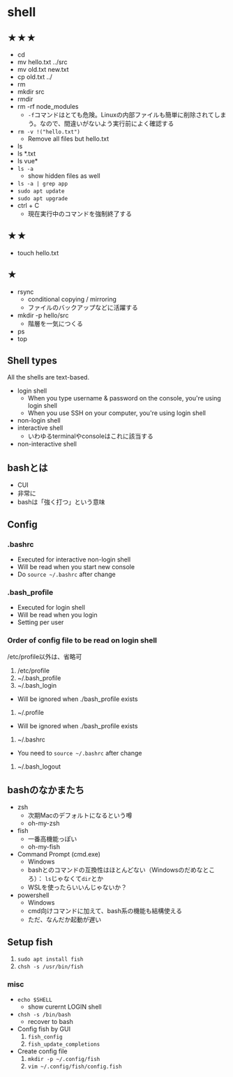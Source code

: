 # shell

## ★★★

- cd
- mv hello.txt ../src
- mv old.txt new.txt
- cp old.txt ../
- rm 
- mkdir src
- rmdir
- rm -rf node_modules
  - `-f`コマンドはとても危険。Linuxの内部ファイルも簡単に削除されてしまう。なので、間違いがないよう実行前によく確認する
- `rm -v !("hello.txt")`
  - Remove all files but hello.txt
- ls
- ls *.txt
- ls vue*
- `ls -a`
  - show hidden files as well
- `ls -a | grep app`
- `sudo apt update`
- `sudo apt upgrade`
- ctrl + C
  - 現在実行中のコマンドを強制終了する

## ★★
- touch hello.txt

## ★

- rsync
  - conditional copying / mirroring 
  - ファイルのバックアップなどに活躍する
- mkdir -p hello/src
  - 階層を一気につくる
- ps
- top





## Shell types

All the shells are text-based.

- login shell
  - When you type username & password on the console, you're using login shell
  - When you use SSH on your computer, you're using login shell
- non-login shell
- interactive shell
  - いわゆるterminalやconsoleはこれに該当する
- non-interactive shell


## bashとは

- CUI
- 非常に
- bashは「強く打つ」という意味

## Config

### .bashrc

- Executed for interactive non-login shell
- Will be read when you start new console
- Do `source ~/.bashrc` after change

### .bash_profile
- Executed for login shell
- Will be read when you login
- Setting per user


### Order of config file to be read on login shell

/etc/profile以外は、省略可

1. /etc/profile
1. ~/.bash_profile 
1. ~/.bash_login 
  - Will be ignored when ./bash_profile exists
1. ~/.profile 
  - Will be ignored when ./bash_profile exists
1. ~/.bashrc 
  - You need to `source ~/.bashrc` after change

1. ~/.bash_logout 


## bashのなかまたち

- zsh
  - 次期Macのデフォルトになるという噂
  - oh-my-zsh
- fish
  - 一番高機能っぽい
  - oh-my-fish
- Command Prompt (cmd.exe)
  - Windows
  - bashとのコマンドの互換性はほとんどない（Windowsのだめなところ）： `ls`じゃなくて`dir`とか
  - WSLを使ったらいいんじゃないか？
- powershell
  - Windows
  - cmd向けコマンドに加えて、bash系の機能も結構使える
  - ただ、なんだか起動が遅い

## Setup fish

1. `sudo apt install fish`
1. `chsh -s /usr/bin/fish`

### misc
- `echo $SHELL`
  - show curernt LOGIN shell
- `chsh -s /bin/bash`
  - recover to bash
- Config fish by GUI
  1. `fish_config`
  1. `fish_update_completions`
- Create config file
  1. `mkdir -p ~/.config/fish`
  1. `vim ~/.config/fish/config.fish`
